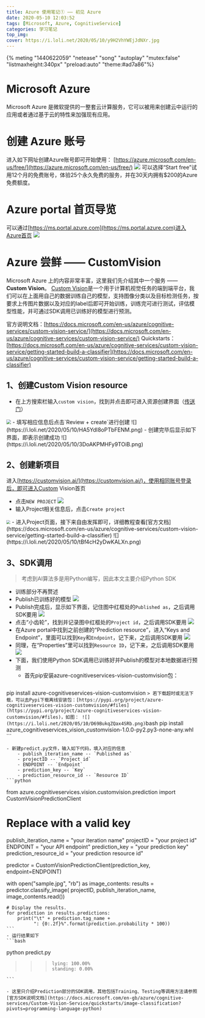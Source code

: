 ```yaml
---
title: Azure 使用笔记① —— 初见 Azure
date: 2020-05-10 12:03:52
tags: [Microsoft, Azure, CognitiveService]
categories: 学习笔记
top_img:
cover: https://i.loli.net/2020/05/10/y9H2VhYWEjJdNXr.jpg
---
```


{% meting "1440622059" "netease" "song" "autoplay" "mutex:false" "listmaxheight:340px" "preload:auto" "theme:#ad7a86"%}

# Microsoft Azure
Microsoft Azure 是微软提供的一整套云计算服务，它可以被用来创建云中运行的应用或者通过基于云的特性来加强现有应用。

# 创建 Azure 账号
进入如下网址创建Azure账号即可开始使用： [https://azure.microsoft.com/en-us/free/](https://azure.microsoft.com/en-us/free/)
![](https://i.loli.net/2020/05/10/M7RAp6NuSxly5FE.png)
可以选择“Start free”试用12个月的免费账号，体验25个永久免费的服务，并在30天内拥有$200的Azure免费额度。

# Azure portal 首页导览
可以通过[https://ms.portal.azure.com](https://ms.portal.azure.com)进入Azure首页
![](https://i.loli.net/2020/05/10/x9bojerSU8COdRw.png)

# Azure 尝鲜 —— CustomVision
Microsoft Azure 上的内容非常丰富，这里我们先介绍其中一个服务 —— **Custom Vision**。
[Custom Vision](https://azure.microsoft.com/en-us/services/cognitive-services/custom-vision-service/)是一个用于计算机视觉任务的端到端平台，我们可以在上面用自己的数据训练自己的模型，支持图像分类以及目标检测任务，按要求上传图片数据以及对应的label后即可开始训练，训练完可进行测试，评估模型性能，并可通过SDK调用已训练好的模型进行预测。

官方说明文档：[https://docs.microsoft.com/en-us/azure/cognitive-services/custom-vision-service/](https://docs.microsoft.com/en-us/azure/cognitive-services/custom-vision-service/)
Quickstarts：[https://docs.microsoft.com/en-us/azure/cognitive-services/custom-vision-service/getting-started-build-a-classifier](https://docs.microsoft.com/en-us/azure/cognitive-services/custom-vision-service/getting-started-build-a-classifier)

## 1、创建Custom Vision resource
- 在上方搜索栏输入`custom vision`，找到并点击即可进入资源创建界面（[传送门](https://portal.azure.com/#create/Microsoft.CognitiveServicesCustomVision)）
<img src="https://i.loli.net/2020/05/10/NcGlqJ2OgWARHDV.png" style="zoom: 75%;" />
- 填写相应信息后点击`Review + create`进行创建
![](https://i.loli.net/2020/05/10/HA5YdI8oPTbFENM.png)
- 创建完毕后显示如下界面，即表示创建成功
![](https://i.loli.net/2020/05/10/3DoAKPMHFy9TOiB.png)

## 2、创建新项目
进入[https://customvision.ai/](https://customvision.ai/)，使用相同账号登录后，即可进入Custom Vision首页
- 点击`NEW PROJECT`
![](https://i.loli.net/2020/05/10/aEr8FWUAXwV1Bzc.png)
- 输入Project相关信息后，点击`Create project`
<img src="https://i.loli.net/2020/05/10/62jDFBT9yPRbSJQ.png" style="zoom: 65%;" />
- 进入Project页面，接下来自由发挥即可，详细教程查看[官方文档](https://docs.microsoft.com/en-us/azure/cognitive-services/custom-vision-service/getting-started-build-a-classifier)
![](https://i.loli.net/2020/05/10/tBf4cH2yDwKALXn.png)

## 3、SDK调用
> 考虑到AI算法多是用Python编写，因此本文主要介绍Python SDK

- 训练部分不再赘述
- Publish已训练好的模型
![](https://i.loli.net/2020/05/10/VmYaNOkZbrdBI4P.png)
- Publish完成后，显示如下界面，记住图中红框处的`Published as`，之后调用SDK要用
![](https://i.loli.net/2020/05/10/tZ3wRTalFcQGCIe.png)
- 点击“小齿轮”，找到并记录图中红框处的`Project id`，之后调用SDK要用
![](https://i.loli.net/2020/05/10/YCrRyPnDK1FWpOg.png)
- 在Azure portal中找到之前创建的“Prediction resource”，进入“Keys and Endpoint”，里面可以找到`Key`和`Endpoint`，记下来，之后调用SDK要用
![](https://i.loli.net/2020/05/10/JkL7nFDd6N5ZPVI.png)
- 同理，在“Properties”里可以找到`Resource ID`，记下来，之后调用SDK要用
![](https://i.loli.net/2020/05/10/1zMCE9eYU3GWfH5.png)
- 下面，我们使用Python SDK调用已训练好并Publish的模型对本地数据进行预测
	- 首先pip安装azure-cognitiveservices-vision-customvision包：
	```bash
pip install azure-cognitiveservices-vision-customvision
	```
	> 若下载超时或无法下载，可以去Pypi下载离线安装包：[https://pypi.org/project/azure-cognitiveservices-vision-customvision/#files](https://pypi.org/project/azure-cognitiveservices-vision-customvision/#files)，如图：
	![](https://i.loli.net/2020/05/10/D69BukqZQax4SRb.png)
	```bash
pip install azure_cognitiveservices_vision_customvision-1.0.0-py2.py3-none-any.whl
	```

	- 新建predict.py文件，输入如下代码，填入对应的信息
		- publish_iteration_name -- `Published as`
		- projectID -- `Project id`
		- ENDPOINT -- `Endpoint`
		- prediction_key -- `Key`
		- prediction_resource_id -- `Resource ID`
	```python
from azure.cognitiveservices.vision.customvision.prediction import CustomVisionPredictionClient

# Replace with a valid key
publish_iteration_name = "your iteration name"
projectID = "your project id"
ENDPOINT = "your API endpoint"
prediction_key = "your prediction key"
prediction_resource_id = "your prediction resource id"

predictor = CustomVisionPredictionClient(prediction_key, endpoint=ENDPOINT)

with open("sample.jpg", "rb") as image_contents:
    results = predictor.classify_image(
        projectID, publish_iteration_name, image_contents.read())

    # Display the results.
    for prediction in results.predictions:
        print("\t" + prediction.tag_name +
              ": {0:.2f}%".format(prediction.probability * 100))
	```
	- 运行结果如下
	```bash
python predict.py

>>> 	lying: 100.00%
>>> 	standing: 0.00%
	```

	- 这里只介绍Prediction部分的SDK调用，其他包括Training、Testing等调用方法请参照[官方SDK说明文档](https://docs.microsoft.com/en-gb/azure/cognitive-services/Custom-Vision-Service/quickstarts/image-classification?pivots=programming-language-python)